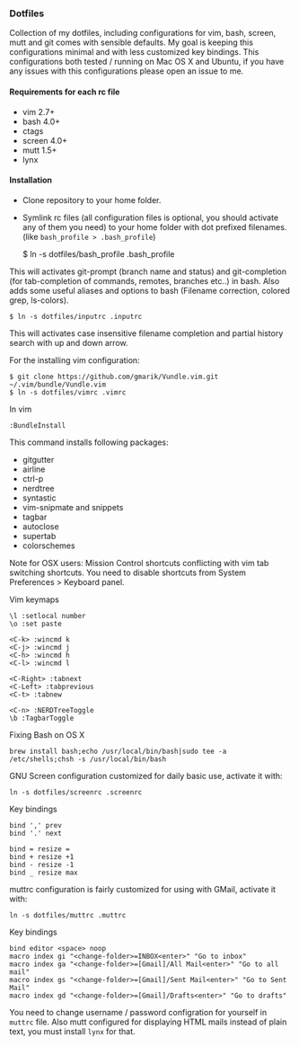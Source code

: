 ### Dotfiles

Collection of my dotfiles, including configurations for vim, bash, screen, mutt and git comes with sensible defaults. My goal is keeping this configurations minimal and with less customized key bindings. This configurations both tested / running on Mac OS X and Ubuntu, if you have any issues with this configurations please open an issue to me.

#### Requirements for each rc file

* vim 2.7+
* bash 4.0+
* ctags
* screen 4.0+
* mutt 1.5+
* lynx

#### Installation

* Clone repository to your home folder.
* Symlink rc files (all configuration files is optional, you should activate any of them you need) to your home folder with dot prefixed filenames. (like `bash_profile > .bash_profile`)


    $ ln -s dotfiles/bash_profile .bash_profile

This will activates git-prompt (branch name and status) and git-completion (for tab-completion of commands, remotes, branches etc..) in bash. 
Also adds some useful aliases and options to bash (Filename correction, colored grep, ls-colors).

    $ ln -s dotfiles/inputrc .inputrc
    
This will activates case insensitive filename completion and partial history search with up and down arrow.

For the installing vim configuration:

    $ git clone https://github.com/gmarik/Vundle.vim.git ~/.vim/bundle/Vundle.vim
    $ ln -s dotfiles/vimrc .vimrc

In vim

    :BundleInstall

This command installs following packages:

* gitgutter
* airline
* ctrl-p
* nerdtree
* syntastic
* vim-snipmate and snippets
* tagbar
* autoclose
* supertab
* colorschemes

Note for OSX users: Mission Control shortcuts conflicting with vim tab switching shortcuts. You need to disable shortcuts from System Preferences > Keyboard panel. 

Vim keymaps

    \l :setlocal number
    \o :set paste
    
    <C-k> :wincmd k
    <C-j> :wincmd j
    <C-h> :wincmd h
    <C-l> :wincmd l

    <C-Right> :tabnext
    <C-Left> :tabprevious
    <C-t> :tabnew
    
    <C-n> :NERDTreeToggle
    \b :TagbarToggle

Fixing Bash on OS X

    brew install bash;echo /usr/local/bin/bash|sudo tee -a /etc/shells;chsh -s /usr/local/bin/bash

GNU Screen configuration customized for daily basic use, activate it with:

    ln -s dotfiles/screenrc .screenrc
    
Key bindings

    bind ',' prev
    bind '.' next

    bind = resize =
    bind + resize +1
    bind - resize -1
    bind _ resize max

muttrc configuration is fairly customized for using with GMail, activate it with:

    ln -s dotfiles/muttrc .muttrc

Key bindings

    bind editor <space> noop
    macro index gi "<change-folder>=INBOX<enter>" "Go to inbox"
    macro index ga "<change-folder>=[Gmail]/All Mail<enter>" "Go to all mail"
    macro index gs "<change-folder>=[Gmail]/Sent Mail<enter>" "Go to Sent Mail"
    macro index gd "<change-folder>=[Gmail]/Drafts<enter>" "Go to drafts"

You need to change username / password configration for yourself in `muttrc` file. Also mutt configured for displaying HTML mails instead of plain text, you must install `lynx` for that.


